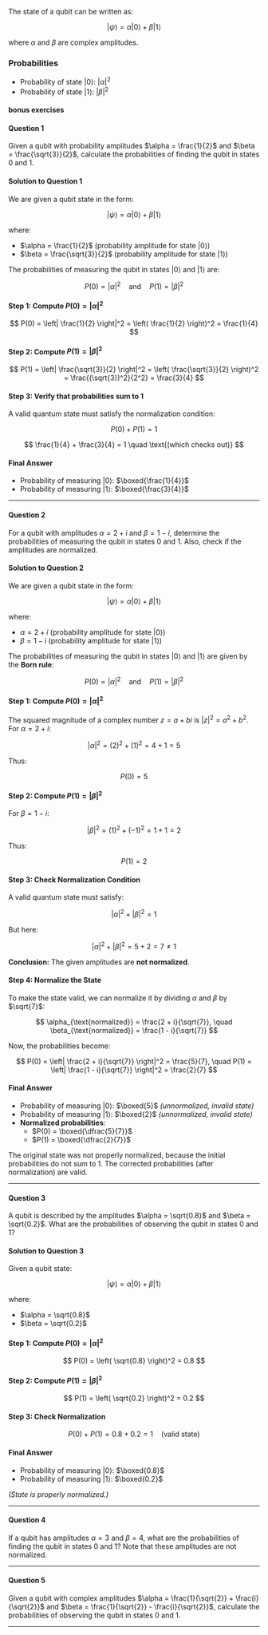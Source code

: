 The state of a qubit can be written as:

$$
|\psi\rangle = \alpha |0\rangle + \beta |1\rangle
$$

where $\alpha$ and $\beta$ are complex amplitudes.

### Probabilities

- Probability of state $|0\rangle$: $|\alpha|^2$
- Probability of state $|1\rangle$: $|\beta|^2$

#### bonus exercises

#### Question 1

Given a qubit with probability amplitudes $\alpha = \frac{1}{2}$ and $\beta = \frac{\sqrt{3}}{2}$, calculate the probabilities of finding the qubit in states 0 and 1.

#### **Solution to Question 1**

We are given a qubit state in the form:

$$
|\psi\rangle = \alpha |0\rangle + \beta |1\rangle
$$

where:

- $\alpha = \frac{1}{2}$ (probability amplitude for state $|0\rangle$)
- $\beta = \frac{\sqrt{3}}{2}$ (probability amplitude for state $|1\rangle$)

The probabilities of measuring the qubit in states $|0\rangle$ and $|1\rangle$ are:

$$
P(0) = |\alpha|^2 \quad \text{and} \quad P(1) = |\beta|^2
$$

#### **Step 1: Compute $P(0) = |\alpha|^2$**

$$
P(0) = \left| \frac{1}{2} \right|^2 = \left( \frac{1}{2} \right)^2 = \frac{1}{4}
$$

#### **Step 2: Compute $P(1) = |\beta|^2$**

$$
P(1) = \left| \frac{\sqrt{3}}{2} \right|^2 = \left( \frac{\sqrt{3}}{2} \right)^2 = \frac{(\sqrt{3})^2}{2^2} = \frac{3}{4}
$$

#### **Step 3: Verify that probabilities sum to 1**

A valid quantum state must satisfy the normalization condition:

$$
P(0) + P(1) = 1
$$

$$
\frac{1}{4} + \frac{3}{4} = 1 \quad \text{(which checks out)}
$$

#### **Final Answer**

- Probability of measuring $|0\rangle$: $\boxed{\frac{1}{4}}$
- Probability of measuring $|1\rangle$: $\boxed{\frac{3}{4}}$

---

#### Question 2

For a qubit with amplitudes $\alpha = 2 + i$ and $\beta = 1 - i$, determine the probabilities of measuring the qubit in states 0 and 1. Also, check if the amplitudes are normalized.

#### **Solution to Question 2**

We are given a qubit state in the form:

$$
|\psi\rangle = \alpha |0\rangle + \beta |1\rangle
$$

where:

- $\alpha = 2 + i$ (probability amplitude for state $|0\rangle$)
- $\beta = 1 - i$ (probability amplitude for state $|1\rangle$)

The probabilities of measuring the qubit in states $|0\rangle$ and $|1\rangle$ are given by the **Born rule**:

$$
P(0) = |\alpha|^2 \quad \text{and} \quad P(1) = |\beta|^2
$$

#### **Step 1: Compute $P(0) = |\alpha|^2$**

The squared magnitude of a complex number $z = a + bi$ is $|z|^2 = a^2 + b^2$.  
For $\alpha = 2 + i$:

$$
|\alpha|^2 = (2)^2 + (1)^2 = 4 + 1 = 5
$$

Thus:

$$
P(0) = 5
$$

#### **Step 2: Compute $P(1) = |\beta|^2$**

For $\beta = 1 - i$:

$$
|\beta|^2 = (1)^2 + (-1)^2 = 1 + 1 = 2
$$

Thus:

$$
P(1) = 2
$$

#### **Step 3: Check Normalization Condition**

A valid quantum state must satisfy:

$$
|\alpha|^2 + |\beta|^2 = 1
$$

But here:

$$
|\alpha|^2 + |\beta|^2 = 5 + 2 = 7 \neq 1
$$

**Conclusion:** The given amplitudes are **not normalized**.

#### **Step 4: Normalize the State**

To make the state valid, we can normalize it by dividing $\alpha$ and $\beta$ by $\sqrt{7}$:

$$
\alpha_{\text{normalized}} = \frac{2 + i}{\sqrt{7}}, \quad \beta_{\text{normalized}} = \frac{1 - i}{\sqrt{7}}
$$

Now, the probabilities become:

$$
P(0) = \left| \frac{2 + i}{\sqrt{7}} \right|^2 = \frac{5}{7}, \quad P(1) = \left| \frac{1 - i}{\sqrt{7}} \right|^2 = \frac{2}{7}
$$

#### **Final Answer**

- Probability of measuring $|0\rangle$: $\boxed{5}$ _(unnormalized, invalid state)_
- Probability of measuring $|1\rangle$: $\boxed{2}$ _(unnormalized, invalid state)_
- **Normalized probabilities**:
  - $P(0) = \boxed{\dfrac{5}{7}}$
  - $P(1) = \boxed{\dfrac{2}{7}}$

The original state was not properly normalized, because the initial probabilities do not sum to 1. The corrected probabilities (after normalization) are valid.

---

#### Question 3

A qubit is described by the amplitudes $\alpha = \sqrt{0.8}$ and $\beta = \sqrt{0.2}$. What are the probabilities of observing the qubit in states 0 and 1?

#### **Solution to Question 3**

Given a qubit state:

$$
|\psi\rangle = \alpha |0\rangle + \beta |1\rangle
$$

where:

- $\alpha = \sqrt{0.8}$
- $\beta = \sqrt{0.2}$

#### **Step 1: Compute $P(0) = |\alpha|^2$**

$$
P(0) = \left( \sqrt{0.8} \right)^2 = 0.8
$$

#### **Step 2: Compute $P(1) = |\beta|^2$**

$$
P(1) = \left( \sqrt{0.2} \right)^2 = 0.2
$$

#### **Step 3: Check Normalization**

$$
P(0) + P(1) = 0.8 + 0.2 = 1 \quad \text{(valid state)}
$$

#### **Final Answer**

- Probability of measuring $|0\rangle$: $\boxed{0.8}$
- Probability of measuring $|1\rangle$: $\boxed{0.2}$

_(State is properly normalized.)_

---

#### Question 4

If a qubit has amplitudes $\alpha = 3$ and $\beta = 4$, what are the probabilities of finding the qubit in states 0 and 1? Note that these amplitudes are not normalized.

---

#### Question 5

Given a qubit with complex amplitudes $\alpha = \frac{1}{\sqrt{2}} + \frac{i}{\sqrt{2}}$ and $\beta = \frac{1}{\sqrt{2}} - \frac{i}{\sqrt{2}}$, calculate the probabilities of observing the qubit in states 0 and 1.

---
